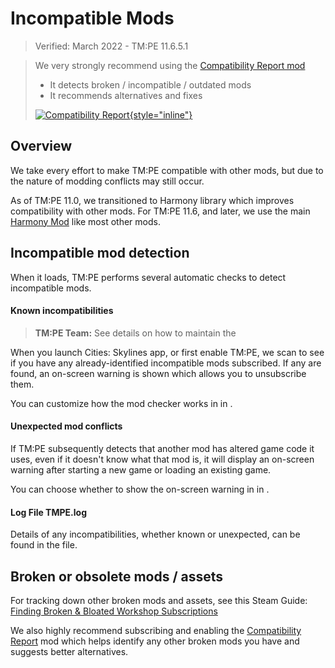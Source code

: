 # Incompatible Mods

> Verified: March 2022 - TM:PE 11.6.5.1

> We very strongly recommend using
> the [Compatibility Report mod](https://steamcommunity.com/sharedfiles/filedetails/?id=2633433869)
> * It detects broken / incompatible / outdated mods
> * It recommends alternatives and fixes
>
> [![Compatibility Report](picCompatibilityReport.jpeg){style="inline"}](https://steamcommunity.com/sharedfiles/filedetails/?id=2633433869)

## Overview

We take every effort to make TM:PE compatible with other mods, but due to the nature of modding conflicts may still
occur.

As of TM:PE 11.0, we transitioned to Harmony library which improves compatibility with other mods. For TM:PE 11.6, and
later, we use the main [Harmony Mod](https://steamcommunity.com/sharedfiles/filedetails/?id=2040656402) like most other
mods.

## Incompatible mod detection

When it loads, TM:PE performs several automatic checks to detect incompatible mods.

#### Known incompatibilities

> **TM:PE Team:** See details on how to maintain the [](Incompatible-Mods-List.md)

When you launch Cities: Skylines app, or first enable TM:PE, we scan to see if you have any already-identified
incompatible mods subscribed. If any are found, an on-screen warning is shown which allows you to unsubscribe them.

You can customize how the mod checker works in [](General.md) in [](Settings.md).

#### Unexpected mod conflicts

If TM:PE subsequently detects that another mod has altered game code it uses, even if it doesn't know what that mod is,
it will display an on-screen warning after starting a new game or loading an existing game.

You can choose whether to show the on-screen warning in [](General.md) in [](Settings.md).

#### Log File TMPE.log

Details of any incompatibilities, whether known or unexpected, can be found in the [](TMPE.log.md) file.

## Broken or obsolete mods / assets

For tracking down other broken mods and assets, see this Steam
Guide: [Finding Broken & Bloated Workshop Subscriptions](https://steamcommunity.com/sharedfiles/filedetails/?id=1846793796)

We also highly recommend subscribing and enabling
the [Compatibility Report](https://steamcommunity.com/sharedfiles/filedetails/?id=2633433869) mod which helps identify
any other broken mods you have and suggests better alternatives.